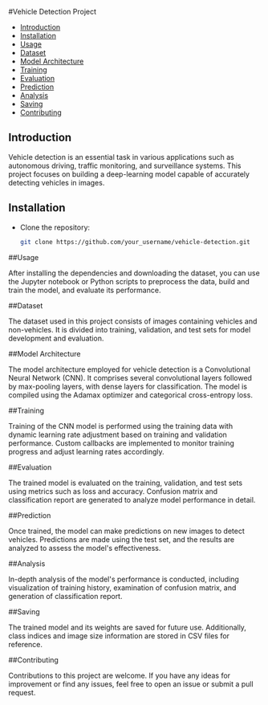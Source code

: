 #Vehicle Detection Project

- [Introduction](#introduction)
- [Installation](#installation)
- [Usage](#usage)
- [Dataset](#dataset)
- [Model Architecture](#model-architecture)
- [Training](#training)
- [Evaluation](#evaluation)
- [Prediction](#prediction)
- [Analysis](#analysis)
- [Saving](#saving)
- [Contributing](#contributing)

## Introduction

Vehicle detection is an essential task in various applications such as autonomous driving, traffic monitoring, and surveillance systems. This project focuses on building a deep-learning model capable of accurately detecting vehicles in images.

## Installation

- Clone the repository:

  ```bash
  git clone https://github.com/your_username/vehicle-detection.git

##Usage

After installing the dependencies and downloading the dataset, you can use the Jupyter notebook or Python scripts to preprocess the data, build and train the model, and evaluate its performance.

##Dataset

The dataset used in this project consists of images containing vehicles and non-vehicles. It is divided into training, validation, and test sets for model development and evaluation.

##Model Architecture

The model architecture employed for vehicle detection is a Convolutional Neural Network (CNN). It comprises several convolutional layers followed by max-pooling layers, with dense layers for classification. The model is compiled using the Adamax optimizer and categorical cross-entropy loss.

##Training

Training of the CNN model is performed using the training data with dynamic learning rate adjustment based on training and validation performance. Custom callbacks are implemented to monitor training progress and adjust learning rates accordingly.

##Evaluation

The trained model is evaluated on the training, validation, and test sets using metrics such as loss and accuracy. Confusion matrix and classification report are generated to analyze model performance in detail.

##Prediction

Once trained, the model can make predictions on new images to detect vehicles. Predictions are made using the test set, and the results are analyzed to assess the model's effectiveness.

##Analysis

In-depth analysis of the model's performance is conducted, including visualization of training history, examination of confusion matrix, and generation of classification report.

##Saving

The trained model and its weights are saved for future use. Additionally, class indices and image size information are stored in CSV files for reference.

##Contributing

Contributions to this project are welcome. If you have any ideas for improvement or find any issues, feel free to open an issue or submit a pull request.

